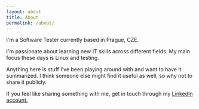 ```yaml
---
layout: about
title: About
permalink: /about/
---
```


I'm a Software Tester currently based in Prague, CZE.

I'm passionate about learning new IT skills across different fields. My main focus these days is Linux and testing.

Anything here is stuff I've been playing around with and want to have it summarized. I think someone else might find it useful as well, 
so why not to share it publicly.

If you feel like sharing something with me, get in touch through my [LinkedIn account.](https://www.linkedin.com/in/pavelsaman/)
